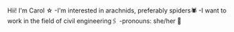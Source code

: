 
Hii! I'm Carol ☆
-I'm interested in arachnids, preferably spiders🕷
-I want to work in the field of civil engineering🖇
-pronouns: she/her 📌

<!---
Carol3015/Carol3015 is a ✨ special ✨ repository because its `README.md` (this file) appears on your GitHub profile.
You can click the Preview link to take a look at your changes.
--->
